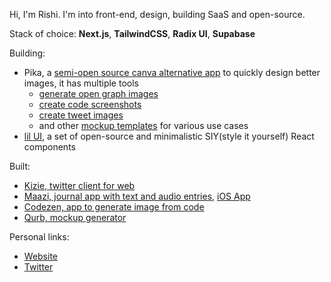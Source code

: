 Hi, I'm Rishi. I'm into front-end, design, building SaaS and open-source.

Stack of choice: **Next.js**, **TailwindCSS**, **Radix UI**, **Supabase**

Building:
- Pika, a [semi-open source canva alternative app](https://pika.style) to quickly design better images, it has multiple tools
  - [generate open graph images](https://pika.style/open-graph-generator)
  - [create code screenshots](https://pika.style/templates/web/code-image)
  - [create tweet images](https://pika.style/templates/web/tweet-image)
  - and other [mockup templates](https://pika.style/templates) for various use cases
- [lil UI](https://lil.rishimohan.me), a set of open-source and minimalistic SIY(style it yourself) React components

Built:
- [Kizie, twitter client for web](https://kizie.co)
- [Maazi, journal app with text and audio entries](https://maazi.vercel.app), [iOS App](https://apps.apple.com/us/app/maazi-personal-diary/id1535320472)
- [Codezen, app to generate image from code](https://codezen.rishimohan.me)
- [Qurb, mockup generator](https://qurb.rishimohan.me)

Personal links:
- [Website](https://rishimohan.me)
- [Twitter](https://twitter.com/thelifeofrishi)
